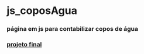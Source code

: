 # js_coposAgua

### página em js para contabilizar copos de água
### [projeto final](https://hugoresende27.github.io/js_coposAgua/)
 
